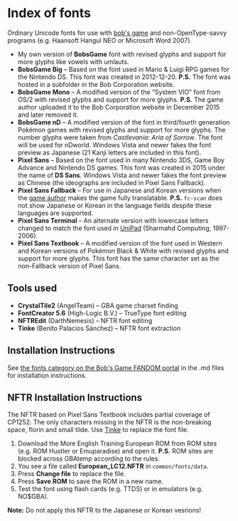 ﻿# Index of fonts
Ordinary Unicode fonts for use with [bob's game](https://github.com/bobsgame/bobsgame) and non-OpenType-savvy programs (e.g. Haansoft Hangul NEO or Microsoft Word 2007).
* My own version of **BobsGame** font with revised glyphs and support for more glyphs like vowels with umlauts.
* **BobsGame Big** – Based on the font used in Mario & Luigi RPG games for the Nintendo DS. This font was created in 2012-12-20. **P.S.** The font was hosted in a subfolder in the Bob Corporation website.
* **BobsGame Mono** – A modified version of the “System VIO” font from OS/2 with revised glyphs and support for more glyphs. **P.S.** The game author uploaded it to the Bob Corporation website in December 2015 and later removed it.
* **BobsGame nD** – A modified version of the font in third/fourth generation Pokémon games with revised glyphs and support for more glyphs. The number glyphs were taken from *Castlevania: Aria of Sorrow*. The font will be used for nDworld. Windows Vista and newer fakes the font preview as Japanese (21 Kanji letters are included in this font).
* **Pixel Sans** – Based on the font used in many Nintendo 3DS, Game Boy Advance and Nintendo DS games. This font was created in 2015 under the name of **DS Sans**. Windows Vista and newer fakes the font preview as Chinese (the ideographs are included in Pixel Sans Fallback).
* **Pixel Sans Fallback** – For use in Japanese and Korean versions when the [game author](https://github.com/robertpelloni) makes the game fully translatable. **P.S.** `fc-scan` does not show Japanese or Korean in the language fields despite these languages are supported.
* **Pixel Sans Terminal** – An alternate version with lowercase letters changed to match the font used in [UniPad](http://www.unipad.org/) (Sharmahd Computing, 1997-2006).
* **Pixel Sans Textbook** – A modified version of the font used in Western and Korean versions of Pokémon Black & White with revised glyphs and support for more glyphs. This font has the same character set as the non-Fallback version of Pixel Sans.

## Tools used
* **CrystalTile2** (AngelTeam) – GBA game charset finding
* **FontCreator 5.6** (High-Logic B.V.) – TrueType font editing
* **NFTREdit** (DarthNemesis) – NFTR font editing
* **Tinke** (Benito Palacios Sánchez) – NFTR font extraction

## Installation Instructions
See [the fonts category on the Bob's Game FANDOM portal](https://bobsgame.fandom.com/wiki/Category:Fonts) in the .md files for installation instructions.

## NFTR Installation Instructions
The NFTR based on Pixel Sans Textbook includes partial coverage of CP1252. The only characters missing in the NFTR is the non-breaking space, florin and small tilde. Use [Tinke](https://github.com/pleonex/tinke) to replace the font file.
1. Download the More English Training European ROM from ROM sites (e.g. ROM Hustler or Emuparadise) and open it. **P.S.** ROM sites are blocked across GBAtemp according to the rules.
2. You see a file called **European_LC12.NFTR** in `common/fonts/data`.
3. Press **Change file** to replace the file.
4. Press **Save ROM** to save the ROM in a new name.
5. Test the font using flash cards (e.g. TTDS) or in emulators (e.g. NO$GBA).

**Note:** Do not apply this NFTR to the Japanese or Korean vesrions!

